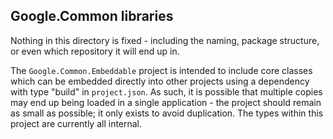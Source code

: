 Google.Common libraries
---

Nothing in this directory is fixed - including the naming, package
structure, or even which repository it will end up in.

The `Google.Common.Embeddable` project is intended to include core
classes which can be embedded directly into other projects using a
dependency with type "build" in `project.json`. As such, it is
possible that multiple copies may end up being loaded in a single
application - the project should remain as small as possible; it
only exists to avoid duplication. The types within this project are
currently all internal.

